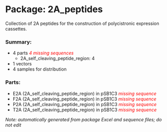 # Package: 2A_peptides

Collection of 2A peptides for the construction of polycistronic expression cassettes. 

### Summary:

- 4 parts _<span style="color:red">4 missing sequences</span>_
    - 2A_self_cleaving_peptide_region: 4
- 1 vectors
- 4 samples for distribution

### Parts:

- E2A (2A_self_cleaving_peptide_region) in pSB1C3 _<span style="color:red">missing sequence</span>_
- F2A (2A_self_cleaving_peptide_region) in pSB1C3 _<span style="color:red">missing sequence</span>_
- P2A (2A_self_cleaving_peptide_region) in pSB1C3 _<span style="color:red">missing sequence</span>_
- T2A (2A_self_cleaving_peptide_region) in pSB1C3 _<span style="color:red">missing sequence</span>_

_Note: automatically generated from package Excel and sequence files; do not edit_
